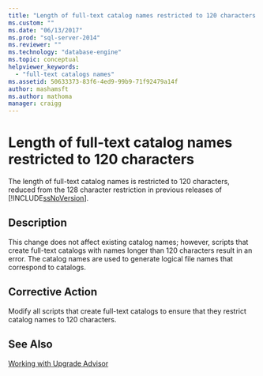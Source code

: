 ```yaml
---
title: "Length of full-text catalog names restricted to 120 characters | Microsoft Docs"
ms.custom: ""
ms.date: "06/13/2017"
ms.prod: "sql-server-2014"
ms.reviewer: ""
ms.technology: "database-engine"
ms.topic: conceptual
helpviewer_keywords: 
  - "full-text catalogs names"
ms.assetid: 50633373-83f6-4ed9-99b9-71f92479a14f
author: mashamsft
ms.author: mathoma
manager: craigg
---
```

# Length of full-text catalog names restricted to 120 characters
  The length of full-text catalog names is restricted to 120 characters, reduced from the 128 character restriction in previous releases of [!INCLUDE[ssNoVersion](../../includes/ssnoversion-md.md)].  
  
## Description  
 This change does not affect existing catalog names; however, scripts that create full-text catalogs with names longer than 120 characters result in an error. The catalog names are used to generate logical file names that correspond to catalogs.  
  
## Corrective Action  
 Modify all scripts that create full-text catalogs to ensure that they restrict catalog names to 120 characters.  
  
## See Also  
 [Working with Upgrade Advisor](../../../2014/sql-server/install/working-with-upgrade-advisor.md)  
  
  
